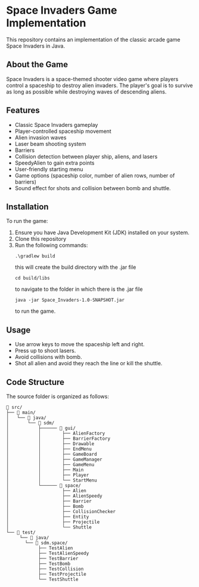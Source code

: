 # Space Invaders Game Implementation

This repository contains an implementation of the classic arcade game Space Invaders in Java.

## About the Game

Space Invaders is a space-themed shooter video game where players control a spaceship to destroy alien invaders. The player's goal is to survive as long as possible while destroying waves of descending aliens.

## Features

- Classic Space Invaders gameplay
- Player-controlled spaceship movement
- Alien invasion waves
- Laser beam shooting system
- Barriers 
- Collision detection between player ship, aliens, and lasers
- SpeedyAlien to gain extra points
- User-friendly starting menu
- Game options (spaceship color, number of alien rows, number of barriers)
- Sound effect for shots and collision between bomb and shuttle.

## Installation

To run the game:

1. Ensure you have Java Development Kit (JDK) installed on your system.
2. Clone this repository 
3. Run the following commands:
    ```
    .\gradlew build
    ```
    this will create the build directory with the .jar file
    ```
    cd build/libs
    ```
    to navigate to the folder in which there is the .jar file
    ```
    java -jar Space_Invaders-1.0-SNAPSHOT.jar 
    ```
   to run the game.


## Usage

- Use arrow keys to move the spaceship left and right.
- Press up to shoot lasers.
- Avoid collisions with bomb.
- Shot all alien and avoid they reach the line or kill the shuttle.

## Code Structure

The source folder is organized as follows:
```
📂 src/
├── 📂 main/
│   └── 📂 java/
│       └── 📂 sdm/
│           ├────── 📂 gui/
│           │        ├── AlienFactory
│           │        ├── BarrierFactory
│           │        ├── Drawable
│           │        ├── EndMenu
│           │        ├── GameBoard
│           │        ├── GameManager
│           │        ├── GameMenu
│           │        ├── Main
│           │        ├── Player
│           │        └── StartMenu
│           └────── 📂 space/
│                    ├── Alien
│                    ├── AlienSpeedy
│                    ├── Barrier
│                    ├── Bomb
│                    ├── CollisionChecker
│                    ├── Entity
│                    ├── Projectile
│                    └── Shuttle
└── 📂 test/
     └── 📂 java/
       └── 📂 sdm.space/
            ├── TestAlien
            ├── TestAlienSpeedy
            ├── TestBarrier
            ├── TestBomb
            ├── TestCollision
            ├── TestProjectile
            └── TestShuttle
```

